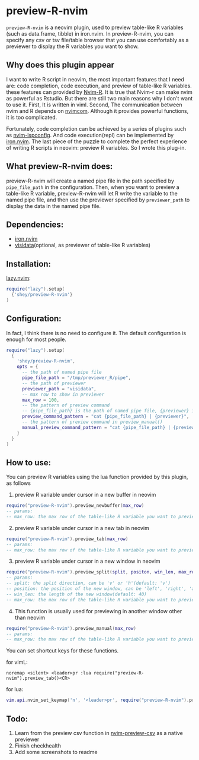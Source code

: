 # preview-R-nvim

`preview-R-nvim` is a neovim plugin, used to preview table-like R variables (such as data.frame, tibble) in iron.nvim. In preview-R-nvim, you can specify any csv or tsv file/table browser that you can use comfortably as a previewer to display the R variables you want to show.

## Why does this plugin appear

I want to write R script in neovim, the most important features that I need are: code completion, code execution, and preview of table-like R variables. these features can provided by [Nvim-R](https://github.com/jalvesaq/Nvim-R). It is true that Nvim-r can make nvim as powerful as Rstudio. But there are still two main reasons why I don't want to use it. First, It is written in viml. Second, The communication between nvim and R depends on [nvimcom](https://github.com/jalvesaq/nvimcom). Although it provides powerful functions, it is too complicated.

Fortunately, code completion can be achieved by a series of plugins such as [nvim-lspconfig](https://github.com/neovim/nvim-lspconfig). And code execution(repl) can be implemented by [iron.nvim](https://github.com/Vigemus/iron.nvim). The last piece of the puzzle to complete the perfect experience of writing R scripts in neovim: preview R variables. So I wrote this plug-in.

## What preview-R-nvim does:

preview-R-nvim will create a named pipe file in the path specified by `pipe_file_path` in the configuration. Then, when you want to preview a table-like R variable, preview-R-nvim will let R write the variable to the named pipe file, and then use the previewer specified by `previewer_path` to display the data in the named pipe file.

## Dependencies:

- [iron.nvim](https://github.com/Vigemus/iron.nvim)
- [visidata](https://www.visidata.org/)(optional, as previewer of table-like R variables)

## Installation:

[lazy.nvim](https://github.com/folke/lazy.nvim):
```lua
require("lazy").setup(
  {'shey/preview-R-nvim'}
)
```

## Configuration:

In fact, I think there is no need to configure it. The default configuration is enough for most people.

```lua
require("lazy").setup(
  {
    'shey/preview-R-nvim',
    opts = {
      -- the path of named pipe file
      pipe_file_path = "/tmp/previewer_R/pipe",
      -- the path of previewer
      previewer_path = "visidata",
      -- max row to show in previewer
      max_row = 100,
      -- the pattern of preview command
      -- {pipe_file_path} is the path of named pipe file, {previewer} is the path of previewer
      preview_command_pattern = "cat {pipe_file_path} | {previewer}",
      -- the pattern of preview command in preview_manual()
      manual_preview_command_pattern = "cat {pipe_file_path} | {previewer}",
    }
  }
)
```

## How to use:

You can preview R variables using the lua function provided by this plugin, as follows

1. preview R variable under cursor in a new buffer in neovim

```lua
require("preview-R-nvim").preview_newbuffer(max_row)
-- params:
-- max_row: the max row of the table-like R variable you want to preview (if not set, the default value is max_row that in configuration)
```


2. preview R variable under cursor in a new tab in neovim

```lua
require("preview-R-nvim").preview_tab(max_row)
-- params:
-- max_row: the max row of the table-like R variable you want to preview (if not set, the default value is max_row that in configuration)
```

3. preview R variable under cursor in a new window in neovim

```lua
require("preview-R-nvim").preview_split(split, positon, win_len, max_row)
-- params:
-- split: the split direction, can be 'v' or 'h'(default: 'v')
-- position: the position of the new window, can be 'left', 'right', 'above', 'below', 'leftabove', 'leftbelow', 'rightabove', 'rightbelow'(default: 'rightbelow')
-- win_len: the length of the new window(default: 40)
-- max_row: the max row of the table-like R variable you want to preview (if not set, the default value is max_row that in configuration)
```


4. This function is usually used for previewing in another window other than neovim

```lua
require("preview-R-nvim").preview_manual(max_row)
-- params:
-- max_row: the max row of the table-like R variable you want to preview (if not set, the default value is max_row that in configuration)
```

You can set shortcut keys for these functions.

for vimL:
```vim
noremap <silent> <leader>pr :lua require("preview-R-nvim").preview_tab()<CR>
```

for lua:
```lua
vim.api.nvim_set_keymap('n', '<leader>pr', require("preview-R-nvim").preview_tab(), {noremap = true, silent = true})
```

## Todo:

1. Learn from the preview csv function in [nvim-preview-csv](https://github.com/Nguyen-Hoang-Nam/nvim-preview-csv) as a native previewer
2. Finish checkhealth
3. Add some screenshots to readme
